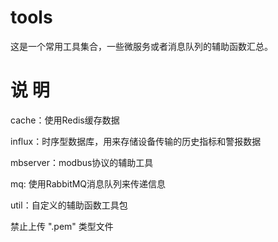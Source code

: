 # tools

这是一个常用工具集合，一些微服务或者消息队列的辅助函数汇总。

# 说 明

cache：使用Redis缓存数据

influx：时序型数据库，用来存储设备传输的历史指标和警报数据

mbserver：modbus协议的辅助工具

mq:  使用RabbitMQ消息队列来传递信息

util：自定义的辅助函数工具包

禁止上传 ".pem" 类型文件
